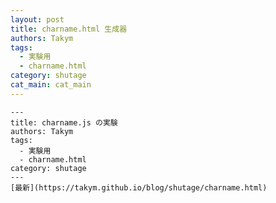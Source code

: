 ```yaml
---
layout: post
title: charname.html 生成器
authors: Takym
tags:
  - 実験用
  - charname.html
category: shutage
cat_main: cat_main
---
```


<pre><code id="code_of_charname_md">---
title: charname.js の実験
authors: Takym
tags:
  - 実験用
  - charname.html
category: shutage
---
[最新](https://takym.github.io/blog/shutage/charname.html)

</code></pre>
